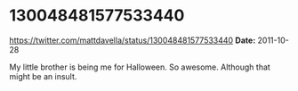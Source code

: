 # 130048481577533440
https://twitter.com/mattdavella/status/130048481577533440
**Date:** 2011-10-28

My little brother is being me for Halloween. So awesome. Although that might be an insult.
